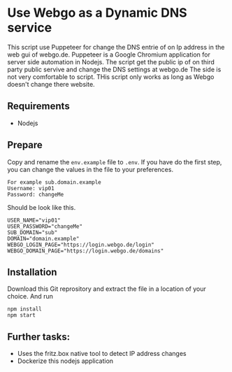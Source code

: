 # Use Webgo as a Dynamic DNS service
This script use Puppeteer for change the DNS entrie of on Ip address in the web gui of webgo.de.
Puppeteer is a Google Chromium application for server side automation in Nodejs.
The script get the public ip of on third party public servive and change the DNS settings at webgo.de
The side is not very comfortable to script. THis script only works as long as Webgo doesn't change there website.

## Requirements
- Nodejs

## Prepare
Copy and rename the ```env.example``` file to ```.env```.
If you have do the first step, you can change the values in the file to your preferences.
```
For example sub.domain.example
Username: vip01
Password: changeMe
```

Should be look like this.

```
USER_NAME="vip01"
USER_PASSWORD="changeMe"
SUB_DOMAIN="sub"
DOMAIN="domain.example"
WEBGO_LOGIN_PAGE="https://login.webgo.de/login"
WEBGO_DOMAIN_PAGE="https://login.webgo.de/domains"
```

## Installation
Download this Git reprository and extract the file in a location of your choice. And run

```
npm install
npm start
```

## Further tasks:
- Uses the fritz.box native tool to detect IP address changes
- Dockerize this nodejs application